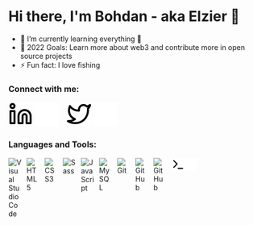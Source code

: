 # Hi there, I'm Bohdan - aka Elzier 👋

- 🌱 I’m currently learning everything 🤣
- 🥅 2022 Goals: Learn more about web3 and contribute more in open source projects
- ⚡ Fun fact: I love fishing

### Connect with me:
[![website](./img/linkedin-light.svg)](https://www.linkedin.com/in/bohdan-boiko-8928171b1/#gh-light-mode-only)
[![website](./img/linkedin-dark.svg)](https://www.linkedin.com/in/bohdan-boiko-8928171b1/#gh-dark-mode-only)
&nbsp;&nbsp;
[![website](./img/twitter-light.svg)](https://twitter.com/Elzzier#gh-light-mode-only)
[![website](./img/twitter-dark.svg)](https://twitter.com/Elzzier#gh-dark-mode-only)

### Languages and Tools:

<img align="left" alt="Visual Studio Code" width="26px" src="https://cdn.jsdelivr.net/gh/devicons/devicon/icons/vscode/vscode-original.svg" style="padding-right:10px;" />

<img align="left" alt="HTML5" width="26px" src="https://cdn.jsdelivr.net/gh/devicons/devicon/icons/html5/html5-original.svg" style="padding-right:10px;" />

<img align="left" alt="CSS3" width="26px" src="https://cdn.jsdelivr.net/gh/devicons/devicon/icons/css3/css3-original.svg" style="padding-right:10px;" />
<img align="left" alt="Sass" width="26px" src="https://cdn.jsdelivr.net/gh/devicons/devicon/icons/sass/sass-original.svg" style="padding-right:10px;" />

<div><img align="left" alt="JavaScript" width="26px" src="https://cdn.jsdelivr.net/gh/devicons/devicon/icons/javascript/javascript-original.svg" style="padding-right:10px;" /></div>
<img align="left" alt="MySQL" width="26px" src="https://cdn.jsdelivr.net/gh/devicons/devicon/icons/mysql/mysql-original.svg" style="padding-right:10px;" />
<img align="left" alt="Git" width="26px" src="https://cdn.jsdelivr.net/gh/devicons/devicon/icons/git/git-original.svg" style="padding-right:10px;" />
<img align="left" alt="GitHub" width="26px" src="https://user-images.githubusercontent.com/3369400/139447912-e0f43f33-6d9f-45f8-be46-2df5bbc91289.png#gh-dark-mode-only" style="padding-right:10px;" />

<img align="left" alt="GitHub" width="26px" src="https://user-images.githubusercontent.com/3369400/139448065-39a229ba-4b06-434b-bc67-616e2ed80c8f.png#gh-light-mode-only" style="padding-right:10px;" />

[<img align="left" alt="Terminal" width="26px" src="./img/terminal-light.svg" />](https://github.com/Elzier#gh-light-mode-only)

[<img align="left" alt="Terminal" width="26px" src="./img/terminal-dark.svg" />](https://github.com/Elzier#gh-light-mode-only)

[github]: https://github.com/Elzier
